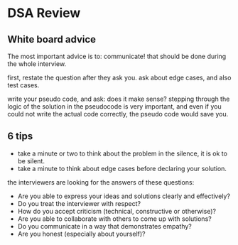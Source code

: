 # DSA Review

## White board advice

The most important advice is to: communicate! that should be done during the whole interview. 

first, restate the question after they ask you. ask about edge cases, and also test cases. 

write your pseudo code, and ask: does it make sense?
stepping through the logic of the solution in the pseudocode is very important, and even if you could not write the actual code correctly, the pseudo code would save you. 

## 6 tips

- take a minute or two to think about the problem in the silence, it is ok to be silent. 
- take a minute to think about edge cases before declaring your solution. 


the interviewers are looking for the answers of these questions:
- Are you able to express your ideas and solutions clearly and effectively?
- Do you treat the interviewer with respect?
- How do you accept criticism (technical, constructive or otherwise)?
- Are you able to collaborate with others to come up with solutions?
- Do you communicate in a way that demonstrates empathy?
- Are you honest (especially about yourself)?
